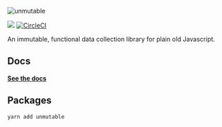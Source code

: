 ![unmutable](https://user-images.githubusercontent.com/345320/48247150-63529400-e446-11e8-9c42-c36821b93a16.png)

<a href="https://www.npmjs.com/package/unmutable"><img src="https://img.shields.io/npm/v/unmutable.svg?style=flat-square"></a>
[![CircleCI](https://circleci.com/gh/blueflag/unmutable/tree/master.svg?style=shield)](https://circleci.com/gh/blueflag/unmutable/tree/master)

 An immutable, functional data collection library for plain old Javascript. 

## Docs

**[See the docs](/DOCS.md)**

## Packages

```
yarn add unmutable
```
